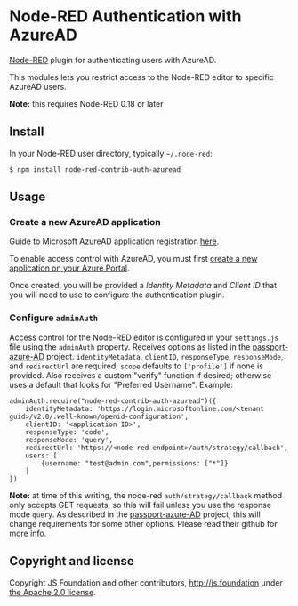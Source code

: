 # Node-RED Authentication with AzureAD

[Node-RED](https://nodered.org) plugin for authenticating users with AzureAD.

This modules lets you restrict access to the Node-RED editor to specific AzureAD
users.

**Note:** this requires Node-RED 0.18 or later


## Install

In your Node-RED user directory, typically `~/.node-red`:

    $ npm install node-red-contrib-auth-azuread

## Usage

### Create a new AzureAD application

Guide to Microsoft AzureAD application registration [here](https://docs.microsoft.com/en-us/azure/active-directory/develop/active-directory-integrating-applications).

To enable access control with AzureAD, you must first [create a new application on your Azure Portal](https://portal.azure.com).

Once created, you will be provided a _Identity Metadata_ and _Client ID_ that you will need to use to configure the authentication plugin.

### Configure `adminAuth`

Access control for the Node-RED editor is configured in your `settings.js` file
using the `adminAuth` property. Receives options as listed in the [passport-azure-AD](https://github.com/AzureAD/passport-azure-ad) project. 
`identityMetadata`, `clientID`, `responseType`, `responseMode`, and `redirectUrl` are required; 
`scope` defaults to `['profile']` if none is provided. Also receives a custom "verify" function if desired; 
otherwise uses a default that looks for "Preferred Username". Example:

    adminAuth:require("node-red-contrib-auth-azuread")({
        identityMetadata: 'https://login.microsoftonline.com/<tenant guid>/v2.0/.well-known/openid-configuration',
        clientID: '<application ID>',
        responseType: 'code',
        responseMode: 'query',
        redirectUrl: 'https://<node red endpoint>/auth/strategy/callback',
        users: [
            {username: "test@admin.com",permissions: ["*"]}
        ]
    })

**Note:** at time of this writing, the node-red `auth/strategy/callback` method only accepts GET requests, so this will fail unless you use the response mode `query`.
As described in the [passport-azure-AD](https://github.com/AzureAD/passport-azure-ad) project, this will change requirements for some other options. Please read their github for more info.

## Copyright and license

Copyright JS Foundation and other contributors, http://js.foundation under [the Apache 2.0 license](LICENSE).

